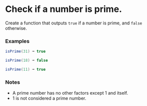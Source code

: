# Check if a number is prime.

Create a function that outputs `true` if a number is prime, and `false` otherwise.

### Examples
```cs
isPrime(31) ➞ true

isPrime(18) ➞ false

isPrime(11) ➞ true
```
### Notes
* A prime number has no other factors except 1 and itself.
* 1 is not considered a prime number.
